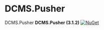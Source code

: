 # DCMS.Pusher
DCMS.Pusher
**DCMS.Pusher (3.1.2)**
[![NuGet](https://img.shields.io/nuget/v/DCMS.Pusher.svg?label=NuGet)](https://www.nuget.org/packages/DCMS.Pusher/3.1.2)
